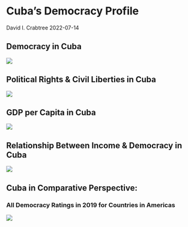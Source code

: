 Cuba’s Democracy Profile
================
David I. Crabtree
2022-07-14

## Democracy in Cuba

![](C:\Users\David\Desktop\PROGRA~1\FILESA~1\CFSS\hw06\reports\CUBA_F~1/figure-gfm/Demscore-1.png)<!-- -->

## Political Rights & Civil Liberties in Cuba

![](C:\Users\David\Desktop\PROGRA~1\FILESA~1\CFSS\hw06\reports\CUBA_F~1/figure-gfm/Political%20Rights%20&%20Civil%20Libs-1.png)<!-- -->

## GDP per Capita in Cuba

![](C:\Users\David\Desktop\PROGRA~1\FILESA~1\CFSS\hw06\reports\CUBA_F~1/figure-gfm/GDP%20per%20Capita-1.png)<!-- -->

## Relationship Between Income & Democracy in Cuba

![](C:\Users\David\Desktop\PROGRA~1\FILESA~1\CFSS\hw06\reports\CUBA_F~1/figure-gfm/Income%20&%20Dem-1.png)<!-- -->

## Cuba in Comparative Perspective:

### All Democracy Ratings in 2019 for Countries in Americas

![](C:\Users\David\Desktop\PROGRA~1\FILESA~1\CFSS\hw06\reports\CUBA_F~1/figure-gfm/Democracy%20in%20Comparative%20Perspective-1.png)<!-- -->
